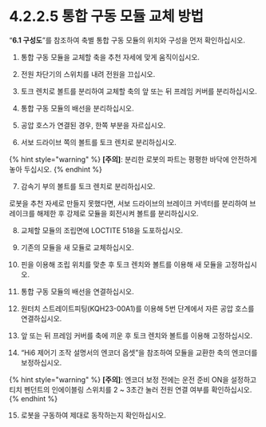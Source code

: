 # 4.2.2.5 통합 구동 모듈 교체 방법

“**6.1 구성도**”를 참조하여 축별 통합 구동 모듈의 위치와 구성을 먼저 확인하십시오.

1.	통합 구동 모듈을 교체할 축을 추천 자세에 맞게 움직이십시오.

2.	전원 차단기의 스위치를 내려 전원을 끄십시오.

3.	토크 렌치로 볼트를 분리하여 교체할 축의 앞 또는 뒤 프레임 커버를 분리하십시오.

4.	통합 구동 모듈의 배선을 분리하십시오.

5.	공압 호스가 연결된 경우, 한쪽 부분을 자르십시오.

6.	서보 드라이브 쪽의 볼트를 토크 렌치로 분리하십시오.

{% hint style="warning" %}
**\[주의\]**: 분리한 로봇의 파트는 평평한 바닥에 안전하게 놓아 두십시오.
{% endhint %}



7.	감속기 부의 볼트를 토크 렌치로 분리하십시오.

로봇을 추천 자세로 만들지 못했다면, 서보 드라이브의 브레이크 커넥터를 분리하여 브레이크를 해제한 후 강제로 모듈을 회전시켜 볼트를 분리하십시오.

8.	교체할 모듈의 조립면에 LOCTITE 518을 도포하십시오.

9.	기존의 모듈을 새 모듈로 교체하십시오.

10.	핀을 이용해 조립 위치를 맞춘 후 토크 렌치와 볼트를 이용해 새 모듈을 고정하십시오.

11.	통합 구동 모듈의 배선을 연결하십시오.

12.	원터치 스트레이트피팅\(KQH23-00A1\)를 이용해 5번 단계에서 자른 공압 호스를 연결하십시오.

13.	앞 또는 뒤 프레임 커버를 축에 끼운 후 토크 렌치와 볼트를 이용해 고정하십시오.

14.	“Hi6 제어기 조작 설명서의 엔코더 옵셋”을 참조하여 모듈을 교환한 축의 엔코더를 보정하십시오.

{% hint style="warning" %}
**\[주의\]**: 엔코더 보정 전에는 운전 준비 ON을 설정하고 티치 펜던트의 인에이블링 스위치를 2 ~ 3초간 눌러 전원 연결 여부를 확인하십시오.
{% endhint %}

15.	로봇을 구동하여 제대로 동작하는지 확인하십시오.

